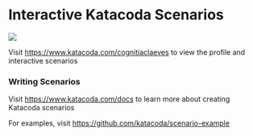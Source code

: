 # Interactive Katacoda Scenarios

[![](http://shields.katacoda.com/katacoda/cognitiaclaeves/count.svg)](https://www.katacoda.com/cognitiaclaeves "Get your profile on Katacoda.com")

Visit https://www.katacoda.com/cognitiaclaeves to view the profile and interactive scenarios

### Writing Scenarios
Visit https://www.katacoda.com/docs to learn more about creating Katacoda scenarios

For examples, visit https://github.com/katacoda/scenario-example
